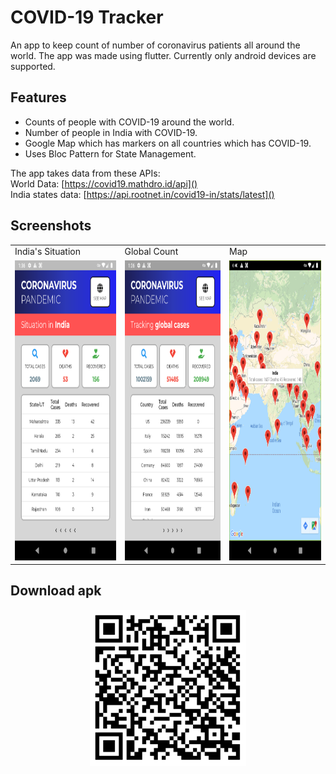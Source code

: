 # COVID-19 Tracker

An app to keep count of number of coronavirus patients all around the world. The app was made using flutter. Currently only android devices are supported.

## Features
* Counts of people with COVID-19 around the world.
* Number of people in India with COVID-19.
* Google Map which has markers on all countries which has COVID-19.
* Uses Bloc Pattern for State Management.
  
The app takes data from these APIs: <br>
World Data: [https://covid19.mathdro.id/api]() <br>
India states data: [https://api.rootnet.in/covid19-in/stats/latest]()

## Screenshots

<table>
  <tr>
    <td>India's Situation</td>
     <td>Global Count</td>
     <td>Map</td>
  </tr>
  <tr>
    <td><img src="images/india_page.png" width=270 height=480></td>
    <td><img src="images/global_page.png" width=270 height=480></td>
    <td><img src="images/map.png" width=270 height=480></td>
  </tr>
 </table>

 ## Download apk
<!-- ![Download apk](images/qr_code.png) -->
<p align="center">
  <img width="250" height="250" src="images/qr_code.png">
</p>
